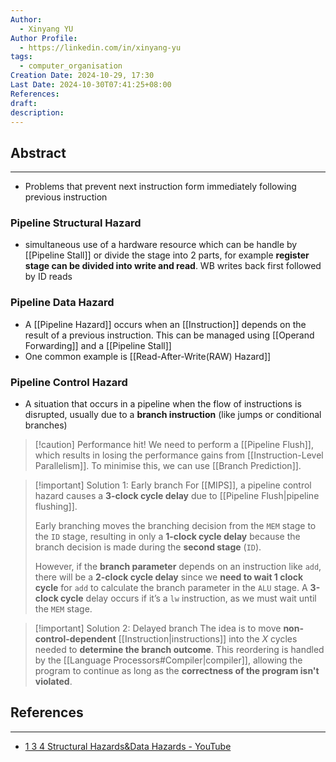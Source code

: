 ```yaml
---
Author:
  - Xinyang YU
Author Profile:
  - https://linkedin.com/in/xinyang-yu
tags:
  - computer_organisation
Creation Date: 2024-10-29, 17:30
Last Date: 2024-10-30T07:41:25+08:00
References: 
draft: 
description: 
---
```

## Abstract
---
- Problems that prevent next instruction form immediately following previous instruction

### Pipeline Structural Hazard
- simultaneous use of a hardware resource which can be handle by [[Pipeline Stall]] or divide the stage into 2 parts, for example **register stage can be divided into write and read**. WB writes back first followed by ID reads 

### Pipeline Data Hazard
- A [[Pipeline Hazard]] occurs when an [[Instruction]] depends on the result of a previous instruction. This can be managed using [[Operand Forwarding]] and a [[Pipeline Stall]]
- One common example is [[Read-After-Write(RAW) Hazard]]


### Pipeline Control Hazard
- A situation that occurs in a pipeline when the flow of instructions is disrupted, usually due to a **branch instruction** (like jumps or conditional branches)

>[!caution] Performance hit!
> We need to perform a [[Pipeline Flush]], which results in losing the performance gains from [[Instruction-Level Parallelism]]. To minimise this, we can use [[Branch Prediction]].

>[!important] Solution 1: Early branch
> For [[MIPS]], a pipeline control hazard causes a **3-clock cycle delay** due to [[Pipeline Flush|pipeline flushing]]. 
> 
> Early branching moves the branching decision from the `MEM` stage to the `ID` stage, resulting in only a **1-clock cycle delay** because the branch decision is made during the **second stage** (`ID`). 
> 
> However, if the **branch parameter** depends on an instruction like `add`, there will be a **2-clock cycle delay** since we **need to wait 1 clock cycle** for `add` to calculate the branch parameter in the `ALU` stage. A **3-clock cycle** delay occurs if it’s a `lw` instruction, as we must wait until the `MEM` stage.

>[!important] Solution 2: Delayed branch
> The idea is to move **non-control-dependent** [[Instruction|instructions]] into the $X$ cycles needed to **determine the branch outcome**. This reordering is handled by the [[Language Processors#Compiler|compiler]], allowing the program to continue as long as the **correctness of the program isn't violated**.

## References
---
- [1 3 4 Structural Hazards&Data Hazards - YouTube](https://youtu.be/8yxrT1isnpE?si=YbPeoM2PnfyXTbQz)
